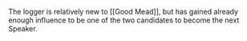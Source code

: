 The logger is relatively new to [[Good Mead]], but has gained already enough influence to be one of the two candidates to become the next Speaker.